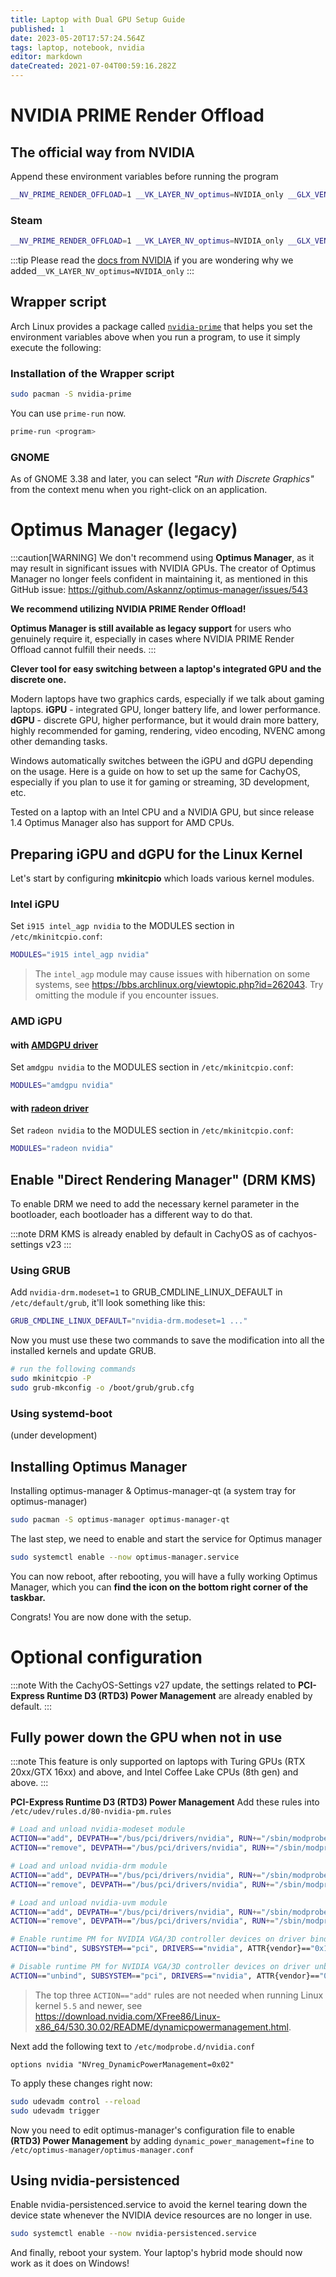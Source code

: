 ```yaml
---
title: Laptop with Dual GPU Setup Guide
published: 1
date: 2023-05-20T17:57:24.564Z
tags: laptop, notebook, nvidia
editor: markdown
dateCreated: 2021-07-04T00:59:16.282Z
---
```


# NVIDIA PRIME Render Offload
## The official way from NVIDIA
Append these environment variables before running the program
```bash
__NV_PRIME_RENDER_OFFLOAD=1 __VK_LAYER_NV_optimus=NVIDIA_only __GLX_VENDOR_LIBRARY_NAME=nvidia <program>
```
### Steam
```bash
__NV_PRIME_RENDER_OFFLOAD=1 __VK_LAYER_NV_optimus=NVIDIA_only __GLX_VENDOR_LIBRARY_NAME=nvidia %command%
```
:::tip
Please read the [docs from NVIDIA](https://download.nvidia.com/XFree86/Linux-x86_64/435.17/README/primerenderoffload.html) if you are wondering why we added`__VK_LAYER_NV_optimus=NVIDIA_only`
:::

## Wrapper script
Arch Linux provides a package called [`nvidia-prime`](https://archlinux.org/packages/extra/any/nvidia-prime/) that helps you set the environment variables above when you run a program, to use it simply execute the following:

### Installation of the Wrapper script
```bash
sudo pacman -S nvidia-prime
```

You can use `prime-run` now.
```bash
prime-run <program>
```

### GNOME
As of GNOME 3.38 and later, you can select *"Run with Discrete Graphics"* from the context menu when you right-click on an application.


# Optimus Manager (legacy)
:::caution[WARNING]
We don't recommend using **Optimus Manager**, as it may result in significant issues with NVIDIA GPUs. The creator of Optimus Manager no longer feels confident in maintaining it, as mentioned in this GitHub issue: https://github.com/Askannz/optimus-manager/issues/543

**We recommend utilizing NVIDIA PRIME Render Offload!**

**Optimus Manager is still available as legacy support** for users who genuinely require it, especially in cases where NVIDIA PRIME Render Offload cannot fulfill their needs.
:::

**Clever tool for easy switching between a laptop's integrated GPU and the discrete one.**

Modern laptops have two graphics cards, especially if we talk about gaming laptops.
**iGPU** - integrated GPU, longer battery life, and lower performance.
**dGPU** - discrete GPU, higher performance, but it would drain more battery, highly recommended for gaming, rendering, video encoding, NVENC among other demanding tasks.

Windows automatically switches between the iGPU and dGPU depending on the usage.
Here is a guide on how to set up the same for CachyOS, especially if you plan to use it for gaming or streaming, 3D development, etc.

Tested on a laptop with an Intel CPU and a NVIDIA GPU, but since release 1.4 Optimus Manager also has support for AMD CPUs.

## Preparing iGPU and dGPU for the Linux Kernel
Let's start by configuring **mkinitcpio** which loads various kernel modules.

### Intel iGPU
Set `i915 intel_agp nvidia` to the MODULES section in `/etc/mkinitcpio.conf`:
```bash
MODULES="i915 intel_agp nvidia"
```
> The `intel_agp` module may cause issues with hibernation on some systems, see https://bbs.archlinux.org/viewtopic.php?id=262043. Try omitting the module if you encounter issues.

### AMD iGPU
#### with [AMDGPU driver](https://wiki.archlinux.org/title/AMDGPU)
Set `amdgpu nvidia` to the MODULES section in `/etc/mkinitcpio.conf`:
```bash
MODULES="amdgpu nvidia"
```
<!---
TODO: is the old radeon really support PRIME?
-->
#### with [radeon driver](https://wiki.archlinux.org/title/ATI)
Set `radeon nvidia` to the MODULES section in `/etc/mkinitcpio.conf`:
```bash
MODULES="radeon nvidia"
```

## Enable "Direct Rendering Manager" (DRM KMS)
To enable DRM we need to add the necessary kernel parameter in the bootloader, each bootloader has a different way to do that.

:::note
DRM KMS is already enabled by default in CachyOS as of cachyos-settings v23
:::

### Using GRUB

Add `nvidia-drm.modeset=1` to GRUB_CMDLINE_LINUX_DEFAULT in `/etc/default/grub`, it'll look something like this:

```bash
GRUB_CMDLINE_LINUX_DEFAULT="nvidia-drm.modeset=1 ..."
```

Now you must use these two commands to save the modification into all the installed kernels and update GRUB.

```sh
# run the following commands
sudo mkinitcpio -P
sudo grub-mkconfig -o /boot/grub/grub.cfg
```

### Using systemd-boot
(under development)

## Installing Optimus Manager

Installing optimus-manager & Optimus-manager-qt (a system tray for optimus-manager)
```sh
sudo pacman -S optimus-manager optimus-manager-qt
```

The last step, we need to enable and start the service for Optimus manager
```sh
sudo systemctl enable --now optimus-manager.service
```

You can now reboot, after rebooting, you will have a fully working Optimus Manager, which you can **find the icon on the bottom right corner of the taskbar.**

Congrats! You are now done with the setup.

# Optional configuration
:::note
With the CachyOS-Settings v27 update, the settings related to **PCI-Express Runtime D3 (RTD3) Power Management** are already enabled by default.
:::

## Fully power down the GPU when not in use
:::note
This feature is only supported on laptops with Turing GPUs (RTX 20xx/GTX 16xx) and above, and Intel Coffee Lake CPUs (8th gen) and above.
:::

**PCI-Express Runtime D3 (RTD3) Power Management**
Add these rules into `/etc/udev/rules.d/80-nvidia-pm.rules`

```bash
# Load and unload nvidia-modeset module
ACTION=="add", DEVPATH=="/bus/pci/drivers/nvidia", RUN+="/sbin/modprobe nvidia-modeset"
ACTION=="remove", DEVPATH=="/bus/pci/drivers/nvidia", RUN+="/sbin/modprobe -r nvidia-modeset"

# Load and unload nvidia-drm module
ACTION=="add", DEVPATH=="/bus/pci/drivers/nvidia", RUN+="/sbin/modprobe nvidia-drm"
ACTION=="remove", DEVPATH=="/bus/pci/drivers/nvidia", RUN+="/sbin/modprobe -r nvidia-drm"

# Load and unload nvidia-uvm module
ACTION=="add", DEVPATH=="/bus/pci/drivers/nvidia", RUN+="/sbin/modprobe nvidia-uvm"
ACTION=="remove", DEVPATH=="/bus/pci/drivers/nvidia", RUN+="/sbin/modprobe -r nvidia-uvm"

# Enable runtime PM for NVIDIA VGA/3D controller devices on driver bind
ACTION=="bind", SUBSYSTEM=="pci", DRIVERS=="nvidia", ATTR{vendor}=="0x10de", ATTR{class}=="0x03[0-9]*", TEST=="power/control", ATTR{power/control}="auto"

# Disable runtime PM for NVIDIA VGA/3D controller devices on driver unbind
ACTION=="unbind", SUBSYSTEM=="pci", DRIVERS=="nvidia", ATTR{vendor}=="0x10de", ATTR{class}=="0x03[0-9]*", TEST=="power/control", ATTR{power/control}="on"
```
> The top three `ACTION=="add"` rules are not needed when running Linux kernel `5.5` and newer, see https://download.nvidia.com/XFree86/Linux-x86_64/530.30.02/README/dynamicpowermanagement.html.

Next add the following text to `/etc/modprobe.d/nvidia.conf`
```
options nvidia "NVreg_DynamicPowerManagement=0x02"
```

To apply these changes right now:
```sh
sudo udevadm control --reload
sudo udevadm trigger
```
Now you need to edit optimus-manager's configuration file to enable **(RTD3) Power Management** by adding `dynamic_power_management=fine` to `/etc/optimus-manager/optimus-manager.conf`

## Using nvidia-persistenced
Enable nvidia-persistenced.service to avoid the kernel tearing down the device state whenever the NVIDIA device resources are no longer in use.
```sh
sudo systemctl enable --now nvidia-persistenced.service
```
And finally, reboot your system.
Your laptop's hybrid mode should now work as it does on Windows!
